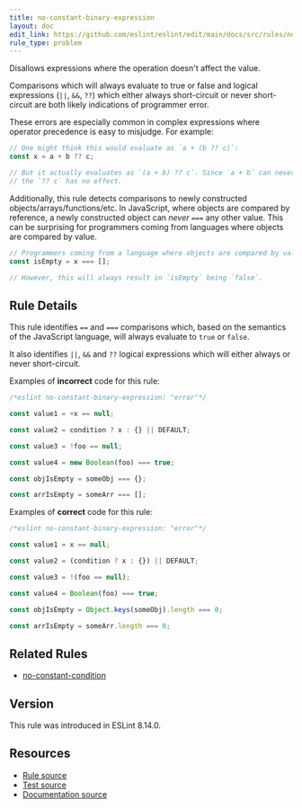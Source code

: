 ```yaml
---
title: no-constant-binary-expression
layout: doc
edit_link: https://github.com/eslint/eslint/edit/main/docs/src/rules/no-constant-binary-expression.md
rule_type: problem
---
```


Disallows expressions where the operation doesn't affect the value.

Comparisons which will always evaluate to true or false and logical expressions (`||`, `&&`, `??`) which either always short-circuit or never short-circuit are both likely indications of programmer error.

These errors are especially common in complex expressions where operator precedence is easy to misjudge. For example:

```js
// One might think this would evaluate as `a + (b ?? c)`:
const x = a + b ?? c;

// But it actually evaluates as `(a + b) ?? c`. Since `a + b` can never be null,
// the `?? c` has no effect.
```

Additionally, this rule detects comparisons to newly constructed objects/arrays/functions/etc. In JavaScript, where objects are compared by reference, a newly constructed object can _never_ `===` any other value. This can be surprising for programmers coming from languages where objects are compared by value.

```js
// Programmers coming from a language where objects are compared by value might expect this to work:
const isEmpty = x === [];

// However, this will always result in `isEmpty` being `false`.
```

## Rule Details

This rule identifies `==` and `===` comparisons which, based on the semantics of the JavaScript language, will always evaluate to `true` or `false`.

It also identifies `||`, `&&` and `??` logical expressions which will either always or never short-circuit.

Examples of **incorrect** code for this rule:

```js
/*eslint no-constant-binary-expression: "error"*/

const value1 = +x == null;

const value2 = condition ? x : {} || DEFAULT;

const value3 = !foo == null;

const value4 = new Boolean(foo) === true;

const objIsEmpty = someObj === {};

const arrIsEmpty = someArr === [];
```

Examples of **correct** code for this rule:

```js
/*eslint no-constant-binary-expression: "error"*/

const value1 = x == null;

const value2 = (condition ? x : {}) || DEFAULT;

const value3 = !(foo == null);

const value4 = Boolean(foo) === true;

const objIsEmpty = Object.keys(someObj).length === 0;

const arrIsEmpty = someArr.length === 0;
```

## Related Rules

* [no-constant-condition](no-constant-condition)

## Version

This rule was introduced in ESLint 8.14.0.

## Resources

* [Rule source](https://github.com/eslint/eslint/tree/HEAD/lib/rules/no-constant-binary-expression.js)
* [Test source](https://github.com/eslint/eslint/tree/HEAD/tests/lib/rules/no-constant-binary-expression.js)
* [Documentation source](https://github.com/eslint/eslint/tree/HEAD/docs/src/rules/no-constant-binary-expression.md)

